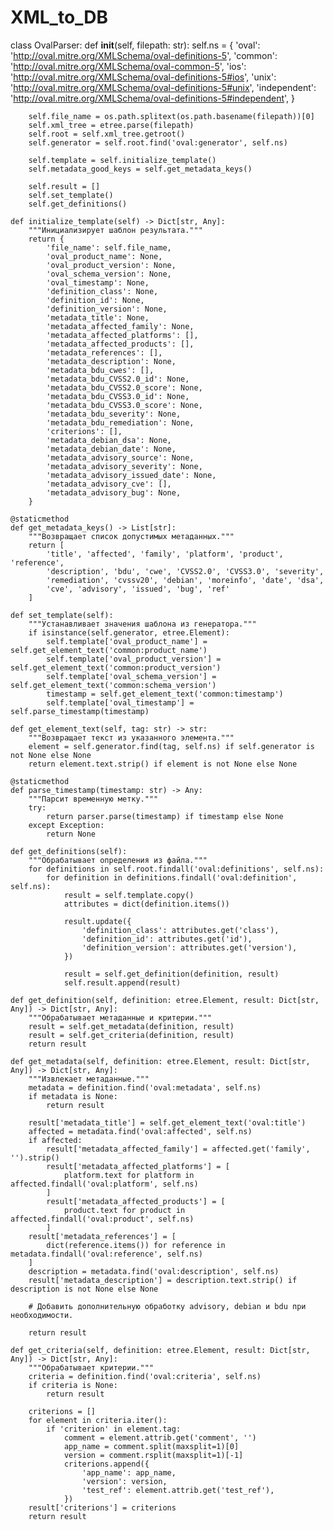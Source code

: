 # XML_to_DB


class OvalParser:
    def __init__(self, filepath: str):
        self.ns = {
            'oval': 'http://oval.mitre.org/XMLSchema/oval-definitions-5',
            'common': 'http://oval.mitre.org/XMLSchema/oval-common-5',
            'ios': 'http://oval.mitre.org/XMLSchema/oval-definitions-5#ios',
            'unix': 'http://oval.mitre.org/XMLSchema/oval-definitions-5#unix',
            'independent': 'http://oval.mitre.org/XMLSchema/oval-definitions-5#independent',
        }

        self.file_name = os.path.splitext(os.path.basename(filepath))[0]
        self.xml_tree = etree.parse(filepath)
        self.root = self.xml_tree.getroot()
        self.generator = self.root.find('oval:generator', self.ns)

        self.template = self.initialize_template()
        self.metadata_good_keys = self.get_metadata_keys()

        self.result = []
        self.set_template()
        self.get_definitions()

    def initialize_template(self) -> Dict[str, Any]:
        """Инициализирует шаблон результата."""
        return {
            'file_name': self.file_name,
            'oval_product_name': None,
            'oval_product_version': None,
            'oval_schema_version': None,
            'oval_timestamp': None,
            'definition_class': None,
            'definition_id': None,
            'definition_version': None,
            'metadata_title': None,
            'metadata_affected_family': None,
            'metadata_affected_platforms': [],
            'metadata_affected_products': [],
            'metadata_references': [],
            'metadata_description': None,
            'metadata_bdu_cwes': [],
            'metadata_bdu_CVSS2.0_id': None,
            'metadata_bdu_CVSS2.0_score': None,
            'metadata_bdu_CVSS3.0_id': None,
            'metadata_bdu_CVSS3.0_score': None,
            'metadata_bdu_severity': None,
            'metadata_bdu_remediation': None,
            'criterions': [],
            'metadata_debian_dsa': None,
            'metadata_debian_date': None,
            'metadata_advisory_source': None,
            'metadata_advisory_severity': None,
            'metadata_advisory_issued_date': None,
            'metadata_advisory_cve': [],
            'metadata_advisory_bug': None,
        }

    @staticmethod
    def get_metadata_keys() -> List[str]:
        """Возвращает список допустимых метаданных."""
        return [
            'title', 'affected', 'family', 'platform', 'product', 'reference',
            'description', 'bdu', 'cwe', 'CVSS2.0', 'CVSS3.0', 'severity',
            'remediation', 'cvssv20', 'debian', 'moreinfo', 'date', 'dsa', 
            'cve', 'advisory', 'issued', 'bug', 'ref'
        ]

    def set_template(self):
        """Устанавливает значения шаблона из генератора."""
        if isinstance(self.generator, etree.Element):
            self.template['oval_product_name'] = self.get_element_text('common:product_name')
            self.template['oval_product_version'] = self.get_element_text('common:product_version')
            self.template['oval_schema_version'] = self.get_element_text('common:schema_version')
            timestamp = self.get_element_text('common:timestamp')
            self.template['oval_timestamp'] = self.parse_timestamp(timestamp)

    def get_element_text(self, tag: str) -> str:
        """Возвращает текст из указанного элемента."""
        element = self.generator.find(tag, self.ns) if self.generator is not None else None
        return element.text.strip() if element is not None else None

    @staticmethod
    def parse_timestamp(timestamp: str) -> Any:
        """Парсит временную метку."""
        try:
            return parser.parse(timestamp) if timestamp else None
        except Exception:
            return None

    def get_definitions(self):
        """Обрабатывает определения из файла."""
        for definitions in self.root.findall('oval:definitions', self.ns):
            for definition in definitions.findall('oval:definition', self.ns):
                result = self.template.copy()
                attributes = dict(definition.items())

                result.update({
                    'definition_class': attributes.get('class'),
                    'definition_id': attributes.get('id'),
                    'definition_version': attributes.get('version'),
                })

                result = self.get_definition(definition, result)
                self.result.append(result)

    def get_definition(self, definition: etree.Element, result: Dict[str, Any]) -> Dict[str, Any]:
        """Обрабатывает метаданные и критерии."""
        result = self.get_metadata(definition, result)
        result = self.get_criteria(definition, result)
        return result

    def get_metadata(self, definition: etree.Element, result: Dict[str, Any]) -> Dict[str, Any]:
        """Извлекает метаданные."""
        metadata = definition.find('oval:metadata', self.ns)
        if metadata is None:
            return result

        result['metadata_title'] = self.get_element_text('oval:title')
        affected = metadata.find('oval:affected', self.ns)
        if affected:
            result['metadata_affected_family'] = affected.get('family', '').strip()
            result['metadata_affected_platforms'] = [
                platform.text for platform in affected.findall('oval:platform', self.ns)
            ]
            result['metadata_affected_products'] = [
                product.text for product in affected.findall('oval:product', self.ns)
            ]
        result['metadata_references'] = [
            dict(reference.items()) for reference in metadata.findall('oval:reference', self.ns)
        ]
        description = metadata.find('oval:description', self.ns)
        result['metadata_description'] = description.text.strip() if description is not None else None

        # Добавить дополнительную обработку advisory, debian и bdu при необходимости.

        return result

    def get_criteria(self, definition: etree.Element, result: Dict[str, Any]) -> Dict[str, Any]:
        """Обрабатывает критерии."""
        criteria = definition.find('oval:criteria', self.ns)
        if criteria is None:
            return result

        criterions = []
        for element in criteria.iter():
            if 'criterion' in element.tag:
                comment = element.attrib.get('comment', '')
                app_name = comment.split(maxsplit=1)[0]
                version = comment.rsplit(maxsplit=1)[-1]
                criterions.append({
                    'app_name': app_name,
                    'version': version,
                    'test_ref': element.attrib.get('test_ref'),
                })
        result['criterions'] = criterions
        return result
